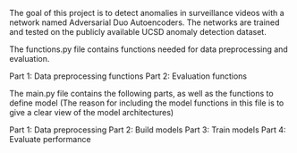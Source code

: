 The goal of this project is to detect anomalies in surveillance videos with a network named Adversarial Duo Autoencoders.  The networks are trained and tested on the publicly available UCSD anomaly detection dataset. 

The functions.py file contains functions needed for data preprocessing and evaluation. 

Part 1: Data preprocessing functions
Part 2: Evaluation functions

The main.py file contains the following parts, as well as the functions to define model (The reason for including the model functions in this file is to give a clear view of the model architectures)

Part 1: Data preprocessing
Part 2: Build models
Part 3: Train models 
Part 4: Evaluate performance 
